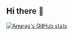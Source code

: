## Hi there 👋

[![Anurag's GitHub stats](https://github-readme-stats.vercel.app/api?username=mmesseri&count_private=true&show_icons=true&include_all_commits=true)](https://github.com/anuraghazra/github-readme-stats)


<!--
**mmesseri/mmesseri** is a ✨ _special_ ✨ repository because its `README.md` (this file) appears on your GitHub profile.



Here are some ideas to get you started:

- 🔭 I’m currently working on ...
- 🌱 I’m currently learning ...
- 👯 I’m looking to collaborate on ...
- 🤔 I’m looking for help with ...
- 💬 Ask me about ...
- 📫 How to reach me: ...
- 😄 Pronouns: ...
- ⚡ Fun fact: ...
-->
